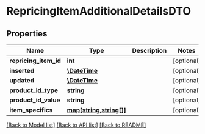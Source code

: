 # RepricingItemAdditionalDetailsDTO

## Properties
Name | Type | Description | Notes
------------ | ------------- | ------------- | -------------
**repricing_item_id** | **int** |  | [optional] 
**inserted** | [**\DateTime**](\DateTime.md) |  | [optional] 
**updated** | [**\DateTime**](\DateTime.md) |  | [optional] 
**product_id_type** | **string** |  | [optional] 
**product_id_value** | **string** |  | [optional] 
**item_specifics** | [**map[string,string[]]**](array.md) |  | [optional] 

[[Back to Model list]](../README.md#documentation-for-models) [[Back to API list]](../README.md#documentation-for-api-endpoints) [[Back to README]](../README.md)


